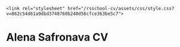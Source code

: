 <html lang="en-US">
  <head>
    <meta charset="UTF-8">
    <meta http-equiv="X-UA-Compatible" content="IE=edge">
    <meta name="viewport" content="width=device-width, initial-scale=1">


<title>Alena Safronava | rsschool-cv</title>

<meta property="og:title" content="Alena Safronava" />
<meta property="og:locale" content="en_US" />


<meta property="og:site_name" content="rsschool-cv" />


    <link rel="stylesheet" href="/rsschool-cv/assets/css/style.css?v=862c54d61a9dbd3748760b240d56cfce363be5c7">
  </head>
  <body>
      <h1>Alena Safronava CV</h2>
  </body>
</html>
